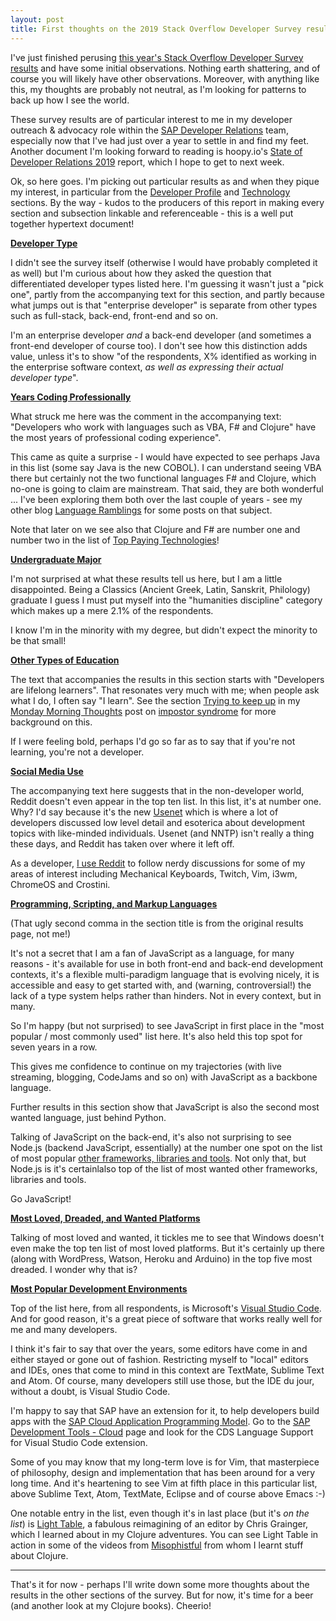 ```yaml
---
layout: post
title: First thoughts on the 2019 Stack Overflow Developer Survey results
---
```


I've just finished perusing [this year's Stack Overflow Developer Survey results](https://insights.stackoverflow.com/survey/2019) and have some initial observations. Nothing earth shattering, and of course you will likely have other observations. Moreover, with anything like this, my thoughts are probably not neutral, as I'm looking for patterns to back up how I see the world.

These survey results are of particular interest to me in my developer outreach & advocacy role within the [SAP Developer Relations](https://developers.sap.com) team, especially now that I've had just over a year to settle in and find my feet. Another document I'm looking forward to reading is hoopy.io's [State of Developer Relations 2019](https://stateofdevrel.hoopy.io/) report, which I hope to get to next week.

Ok, so here goes. I'm picking out particular results as and when they pique my interest, in particular from the [Developer Profile](https://insights.stackoverflow.com/survey/2019#developer-profile) and [Technology](https://insights.stackoverflow.com/survey/2019#technology) sections. By the way - kudos to the producers of this report in making every section and subsection linkable and referenceable - this is a well put together hypertext document!

**[Developer Type](https://insights.stackoverflow.com/survey/2019#developer-profile-_-developer-type)**

I didn't see the survey itself (otherwise I would have probably completed it as well) but I'm curious about how they asked the question that differentiated developer types listed here. I'm guessing it wasn't just a "pick one", partly from the accompanying text for this section, and partly because what jumps out is that "enterprise developer" is separate from other types such as full-stack, back-end, front-end and so on.

I'm an enterprise developer *and* a back-end developer (and sometimes a front-end developer of course too). I don't see how this distinction adds value, unless it's to show "of the respondents, X% identified as working in the enterprise software context,  *as well as expressing their actual developer type*".

**[Years Coding Professionally](https://insights.stackoverflow.com/survey/2019#developer-profile-_-years-coding-professionally)**

What struck me here was the comment in the accompanying text: "Developers who work with languages such as VBA, F# and Clojure" have the most years of professional coding experience".

This came as quite a surprise - I would have expected to see perhaps Java in this list (some say Java is the new COBOL). I can understand seeing VBA there but certainly not the two functional languages F# and Clojure, which no-one is going to claim are mainstream. That said, they are both wonderful ... I've been exploring them both over the last couple of years - see my other blog [Language Ramblings](https://langram.org) for some posts on that subject.

Note that later on we see also that Clojure and F# are number one and number two in the list of [Top Paying Technologies](https://insights.stackoverflow.com/survey/2019#top-paying-technologies)!

**[Undergraduate Major](https://insights.stackoverflow.com/survey/2019#developer-profile-_-undergraduate-major)**

I'm not surprised at what these results tell us here, but I am a little disappointed. Being a Classics (Ancient Greek, Latin, Sanskrit, Philology) graduate I guess I must put myself into the "humanities discipline" category which makes up a mere 2.1% of the respondents.

I know I'm in the minority with my degree, but didn't expect the minority to be that small!

**[Other Types of Education](https://insights.stackoverflow.com/survey/2019#developer-profile-_-other-types-of-education)**

The text that accompanies the results in this section starts with "Developers are lifelong learners". That resonates very much with me; when people ask what I do, I often say "I learn". See the section [Trying to keep up](https://blogs.sap.com/2018/10/01/monday-morning-thoughts-impostor-syndrome/#tryingtokeepup) in my [Monday Morning Thoughts](https://blogs.sap.com/tag/mondaymorningthoughts/) post on [impostor syndrome](https://blogs.sap.com/2018/10/01/monday-morning-thoughts-impostor-syndrome/) for more background on this.

If I were feeling bold, perhaps I'd go so far as to say that if you're not learning, you're not a developer.

**[Social Media Use](https://insights.stackoverflow.com/survey/2019#developer-profile-_-social-media-use)**

The accompanying text here suggests that in the non-developer world, Reddit doesn't even appear in the top ten list. In this list, it's at number one. Why? I'd say because it's the new [Usenet](https://en.wikipedia.org/wiki/Usenet) which is where a lot of developers discussed low level detail and esoterica about development topics with like-minded individuals. Usenet (and NNTP) isn't really a thing these days, and Reddit has taken over where it left off.

As a developer, [I use Reddit](https://www.reddit.com/user/qmacro) to follow nerdy discussions for some of my areas of interest including Mechanical Keyboards, Twitch, Vim, i3wm, ChromeOS and Crostini.

<a name="languages"></a>**[Programming, Scripting, and Markup Languages](https://insights.stackoverflow.com/survey/2019#technology-_-programming-scripting-and-markup-languages)**

(That ugly second comma in the section title is from the original results page, not me!)

It's not a secret that I am a fan of JavaScript as a language, for many reasons - it's available for use in both front-end and back-end development contexts, it's a flexible multi-paradigm language that is evolving nicely, it is accessible and easy to get started with, and (warning, controversial!) the lack of a type system helps rather than hinders. Not in every context, but in many.

So I'm happy (but not surprised) to see JavaScript in first place in the "most popular / most commonly used" list here. It's also held this top spot for seven years in a row.

This gives me confidence to continue on my trajectories (with live streaming, blogging, CodeJams and so on) with JavaScript as a backbone language.

Further results in this section show that JavaScript is also the second most wanted language, just behind Python.

Talking of JavaScript on the back-end, it's also not surprising to see Node.js (backend JavaScript, essentially) at the number one spot on the list of most popular [other frameworks, libraries and tools](https://insights.stackoverflow.com/survey/2019#technology-_-other-frameworks-libraries-and-tools). Not only that, but Node.js is  it's certainlalso top of the list of most wanted other frameworks, libraries and tools.

Go JavaScript!

**[Most Loved, Dreaded, and Wanted Platforms](https://insights.stackoverflow.com/survey/2019#technology-_-most-loved-dreaded-and-wanted-platforms)**

Talking of most loved and wanted, it tickles me to see that Windows doesn't even make the top ten list of most loved platforms. But it's certainly up there (along with WordPress, Watson, Heroku and Arduino) in the top five most dreaded. I wonder why that is?

**[Most Popular Development Environments](https://insights.stackoverflow.com/survey/2019#technology-_-most-popular-development-environments)**

Top of the list here, from all respondents, is Microsoft's [Visual Studio Code](https://code.visualstudio.com/). And for good reason, it's a great piece of software that works really well for me and many developers.

I think it's fair to say that over the years, some editors have come in and either stayed or gone out of fashion. Restricting myself to "local" editors and IDEs, ones that come to mind in this context are TextMate, Sublime Text and Atom. Of course, many developers still use those, but the IDE du jour, without a doubt, is Visual Studio Code.

I'm happy to say that SAP have an extension for it, to help developers build apps with the [SAP Cloud Application Programming Model](https://blogs.sap.com/2018/10/10/application-programming-model-start-here/). Go to the [SAP Development Tools - Cloud](https://tools.hana.ondemand.com/#cloud) page and look for the CDS Language Support for Visual Studio Code extension.

Some of you may know that my long-term love is for Vim, that masterpiece of philosophy, design and implementation that has been around for a very long time. And it's heartening to see Vim at fifth place in this particular list, above Sublime Text, Atom, TextMate, Eclipse and of course above Emacs :-)

One notable entry in the list, even though it's in last place (but it's *on the list*) is [Light Table](http://lighttable.com/), a fabulous reimagining of an editor by Chris Grainger, which I learned about in my Clojure adventures. You can see Light Table in action in some of the videos from [Misophistful](https://www.youtube.com/user/Misophistful) from whom I learnt stuff about Clojure.

---

That's it for now - perhaps I'll write down some more thoughts about the results in the other sections of the survey. But for now, it's time for a beer (and another look at my Clojure books). Cheerio!



